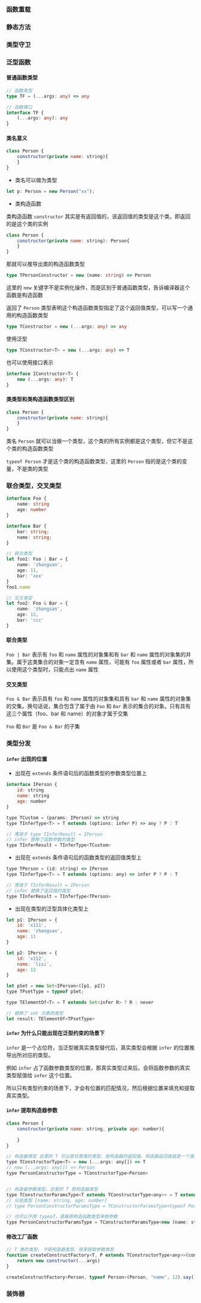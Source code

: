 ### 函数重载

### 静态方法

### 类型守卫

### 泛型函数

#### 普通函数类型

```typescript
// 函数类型
type TF = (...args: any) => any

// 函数接口
interface TF {
    (...args: any): any
}
```

#### 类名意义

```javascript
class Person {
    constructor(private name: string){
    }
}
```

- 类名可以做为类型

```javascript
let p: Person = new Person("xx");
```

- 类构造函数

类构造函数 `constructor` 其实是有返回值的，该返回值的类型是这个类，即返回的是这个类的实例

```javascript
class Person {
    constructor(private name: string): Person{
    }
}
```

那就可以推导出类的构造函数类型

```typescript
type TPersonConstructor = new (name: string) => Person
```

这里的 `new` 关键字不是实例化操作，而是区别于普通函数类型，告诉编译器这个函数是构造函数

返回了 `Person` 类型表明这个构造函数类型指定了这个返回值类型，可以写一个通用的构造函数类型

```typescript
type TConstructor = new (...args: any) => any
```
使用泛型

```typescript
type TConstructor<T> = new (...args: any) => T
```

也可以使用接口表示

```typescript
interface IConstructor<T> {
    new (...args: any): T
}
```

#### 类类型和类构造函数类型区别

```javascript
class Person {
    constructor(private name: string){
    }
}
```
类名 `Person` 就可以当做一个类型，这个类的所有实例都是这个类型，但它不是这个类的构造函数类型

`typeof Person` 才是这个类的构造函数类型，这里的 `Person` 指的是这个类的变量，不是类的类型

### 联合类型，交叉类型

```typescript
interface Foo {
    name: string
    age: number
}

interface Bar {
    bar: string;
    name: string;
}

// 联合类型
let foo1: Foo | Bar = {
    name: 'zhangsan',
    age: 11,
    bar: 'xxx'
}
foo1.name

// 交叉类型
let foo2: Foo & Bar = {
    name: 'zhangsan',
    age: 12,
    bar: 'ccc'
}
```

#### 联合类型
`Foo | Bar` 表示有 `foo` 和 `name` 属性的对象集和有 `bar` 和 `name` 属性的对象集的并集。属于这类集合的对象一定含有 `name` 属性，可能有 `foo` 属性或者 `bar` 属性，所以使用这个类型时，只能点出 `name` 属性

#### 交叉类型

`Foo & Bar` 表示具有 `foo` 和 `name` 属性的对象集和具有 `bar` 和 `name` 属性的对象集的交集。换句话说，集合包含了属于由 `Foo` 和 `Bar` 表示的集合的对象。只有具有这三个属性（foo、bar 和 name）的对象才属于交集

`Foo` 和 `Bar` 是 `Foo & Bar` 的子集

### 类型分发

#### `infer` 出现的位置

- 出现在 `extends` 条件语句后的函数类型的参数类型位置上

```javascript
interface IPerson {
    id: string
    name: string
    age: number
}

type TCustom = (params: IPerson) => string
type TInferType<T> = T extends (options: infer P) => any ? P : T

// 等效于 type TInferResult = IPerson
// infer 替换了函数参数的类型
type TInferResult = TInferType<TCustom>
```

- 出现在 `extends` 条件语句后的函数类型的返回值类型上

```javascript
type TPerson = (id: string) => IPerson
type TInferType<T> = T extends (options: any) => infer P ? P : T

// 等效于 TInferResult = IPerson
// infer 替换了返回值的类型
type TInferResult = TInferType<TPerson>
```

- 出现在类型的泛型具体化类型上

```javascript
let p1: IPerson = {
    id: 'x111',
    name: 'zhangsan',
    age: 11
}

let p2: IPerson = {
    id: 'x112',
    name: 'lisi',
    age: 12
}

let pSet = new Set<IPerson>([p1, p2])
type TPsetType = typeof pSet;

type TElementOf<T> = T extends Set<infer R> ? R : never

// 替换了 set 元素的类型
let result: TElementOf<TPsetType>
```

#### `infer` 为什么只能出现在泛型约束的场景下

`infer` 是一个占位符，当泛型被真实类型替代后，真实类型会根据 `infer` 的位置推导出所对应的类型。

例如 `infer` 占了函数参数类型的位置，那真实类型过来后，会将函数参数的真实类型赋值给 `infer` 这个位置。

所以只有类型约束的场景下，才会有位置的匹配情况，然后根据位置来填充和提取真实类型。


#### `infer` 提取构造器参数

```javascript
class Person {
    constructor(private name: string, private age: number){
        
    }
}

// 构造器类型 这里的 T 可以是任意类的类型，是构造器的返回值，构造器返回值就是一个类的类型
type TConstructorType<T> = new (...args: any[]) => T
// new (...args: any[]) => Person
type PersonConstructorType = TConstructorType<Person>


// 构造器参数类型，这里的 T 是构造器类型
type TConstructorParamsType<T extends TConstructorType<any>> = T extends new (...params : infer P) => any ? P : never
// 元组类型 [name: string, age: number]
// type PersonConstructorParamsType = TConstructorParamsType<typeof Person>

// 也可以不用 typeof，直接用构造函数类型来做参数
type PersonConstructorParamsType = TConstructorParamsType<new (name: string, age: number) => Person>
```

#### 修改工厂函数

```javascript
// T 类的类型， P是构造器类型，用来提取参数类型
function createConstructFactory<T, P extends TConstructorType<any>>(constructor: TConstructorType<T>, ...args: TConstructorParamsType<P>){
    return new constructor(...args)
}

createConstructFactory<Person, typeof Person>(Person, "name", 12).say()
```

### 装饰器